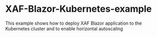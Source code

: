 # XAF-Blazor-Kubernetes-example
This example shows how to deploy XAF Blazor application to the Kubernetes cluster and to enable horizontal autoscaling
